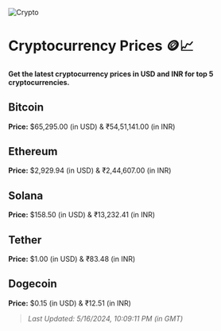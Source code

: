 
![Crypto](https://www.techguide.com.au/wp-content/uploads/2020/11/crypto3.jpeg)

# Cryptocurrency Prices 🪙📈

#### Get the latest cryptocurrency prices in USD and INR for top 5 cryptocurrencies.

## Bitcoin

**Price:** $65,295.00 (in USD) & ₹54,51,141.00 (in INR)

## Ethereum

**Price:** $2,929.94 (in USD) & ₹2,44,607.00 (in INR)

## Solana

**Price:** $158.50 (in USD) & ₹13,232.41 (in INR)

## Tether

**Price:** $1.00 (in USD) & ₹83.48 (in INR)

## Dogecoin

**Price:** $0.15 (in USD) & ₹12.51 (in INR)

> _Last Updated: 5/16/2024, 10:09:11 PM (in GMT)_
